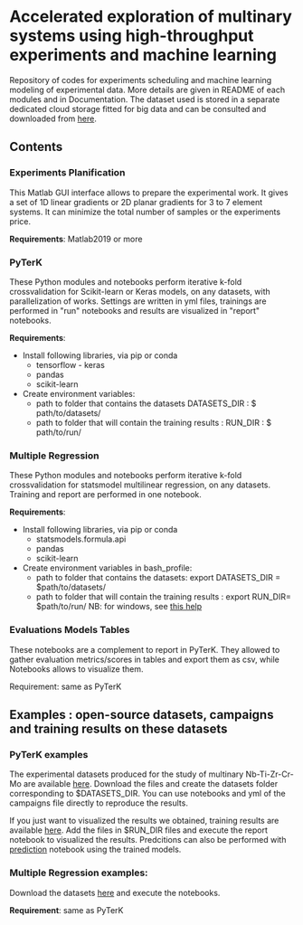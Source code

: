 # Accelerated exploration of multinary systems using high-throughput experiments and machine learning

Repository of codes for experiments scheduling and machine learning modeling of experimental data. 
More details are given in README of each modules and in Documentation. The dataset used is stored in a separate dedicated cloud storage fitted for big data and can be consulted and downloaded from [here](https://zenodo.org/record/6104937#.YhOpROjMLct).

## Contents 

### Experiments Planification

This Matlab GUI interface allows to prepare the experimental work. It gives a set of 1D linear gradients or 2D planar gradients for 3 to 7 element systems. It can minimize the total number of samples or the experiments price.  

__Requirements__: Matlab2019 or more 


### PyTerK 

These Python modules and notebooks perform iterative k-fold crossvalidation for Scikit-learn or Keras models, on any datasets, with parallelization of works. Settings are written in yml files, trainings are performed in "run" notebooks and results are visualized in "report" notebooks.  

__Requirements__:
* Install following libraries, via pip or conda
	* tensorflow - keras
	* pandas 
	* scikit-learn
* Create environment variables:
	* path to folder that contains the datasets DATASETS_DIR : $ path/to/datasets/
	* path to folder that will contain the training results : RUN_DIR : $ path/to/run/ 

### Multiple Regression

These Python modules and notebooks perform iterative k-fold crossvalidation for statsmodel multilinear regression, on any datasets. Training and report are performed in one notebook. 

__Requirements__: 
* Install following libraries, via pip or conda
	* statsmodels.formula.api
	* pandas
	* scikit-learn
* Create environment variables in bash_profile:
	* path to folder that contains the datasets: export DATASETS_DIR = $path/to/datasets/
	* path to folder that will contain the training results : export RUN_DIR= $path/to/run/
NB: for windows, see [this help](https://docs.oracle.com/en/database/oracle/machine-learning/oml4r/1.5.1/oread/creating-and-modifying-environment-variables-on-windows.html)

### Evaluations Models Tables

These notebooks are a complement to report in PyTerK. They allowed to gather evaluation metrics/scores in tables and export them as csv, while Notebooks allows to visualize them. 

Requirement: same as PyTerK


## Examples : open-source datasets, campaigns and training results on these datasets

### PyTerK examples

The experimental datasets produced for the study of multinary Nb-Ti-Zr-Cr-Mo are available [here](https://zenodo.org/record/6104937#.Yg4ifC9ziRs). 
Download the files and create the datasets folder corresponding to $DATASETS_DIR. You can use notebooks and yml of the campaigns file directly to reproduce the results. 

If you just want to visualized the results we obtained, training results are available [here](https://zenodo.org/record/6104937#.Yg4ifC9ziRs). Add the files in $RUN_DIR files and execute the report notebook to visualized the results. Predcitions can also be performed with [prediction](Examples/prediction.ipynb) notebook using the trained models.

### Multiple Regression examples:

Download the datasets [here](https://zenodo.org/record/6104937#.Yg4ifC9ziRs) and execute the notebooks. 


__Requirement__: same as PyTerK


